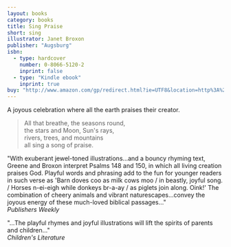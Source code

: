 ```yaml
---
layout: books
category: books
title: Sing Praise
short: sing
illustrator: Janet Broxon
publisher: "Augsburg"
isbn:
  - type: hardcover
    number: 0-8066-5120-2
    inprint: false
  - type: "Kindle ebook"
    inprint: true
buy: "http://www.amazon.com/gp/redirect.html?ie=UTF8&location=http%3A%2F%2Fwww.amazon.com%2FSing-Praise-Rhonda-Gowler-Greene%2Fdp%2F0806651202%3Fie%3DUTF8%26s%3Dbooks%26qid%3D1207814549%26sr%3D8-6&tag=rhondgowlegre-20&linkCode=ur2&camp=1789&creative=9325"
---
```


A joyous celebration where all the earth praises their creator.

<blockquote class="excerpt"><p2 class="excerpt">
All that breathe, the seasons round, <br />
the stars and Moon, Sun's rays, <br />
rivers, trees, and mountains <br />
all sing a song of praise.
</p2></blockquote>

"With exuberant jewel-toned illustrations…and a bouncy rhyming text, Greene and Broxon interpret Psalms 148 and 150, in which all living creation praises God. Playful words and phrasing add to the fun for younger readers in such verse as 'Barn doves coo as milk cows moo / in beastly, joyful song. / Horses n-ei-eigh while donkeys br-a-ay / as piglets join along. Oink!' The combination of cheery animals and vibrant naturescapes…convey the joyous energy of these much-loved biblical passages…"  
_Publishers Weekly_

"…The playful rhymes and joyful illustrations will lift the spirits of parents and children…"  
_Children's Literature_